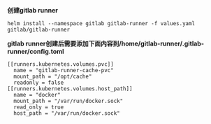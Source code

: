 **创建gitlab runner**

`helm install --namespace gitlab gitlab-runner -f values.yaml gitlab/gitlab-runner`

**gitlab runner创建后需要添加下面内容到/home/gitlab-runner/.gitlab-runner/config.toml**

```
[[runners.kubernetes.volumes.pvc]]
  name = "gitlab-runner-cache-pvc"
  mount_path = "/opt/cache"
  readonly = false
[[runners.kubernetes.volumes.host_path]]
  name = "docker"
  mount_path = "/var/run/docker.sock"
  read_only = true
  host_path = "/var/run/docker.sock"
```
